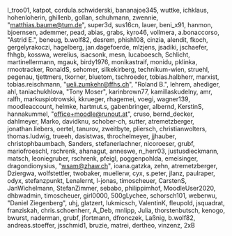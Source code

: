 l_troo01,
katpot,
cordula.schwiderski,
bananajoe345,
wuttke,
ichklaus,
hohenloherin,
ghillenb,
gollan,
schuhmann,
zwennie,
"matthias.baume@tum.de",
super3d,
sus16cn,
lauer,
beni_x91,
hanmon,
bjoernsen,
ademmer,
pead,
abias,
grabs,
kyro46,
vollmera,
a.bonaccorso,
"Astrid E.",
beneug,
b.wolf82,
desrem,
phish108,
cinzia,
alendit,
fkoch,
gergelyrakoczi,
hagelberg,
jan.dagefoerde,
mlzjens,
jsadiki,
jschaefer,
fhhgb,
kosswa,
werelius,
isacsonk,
mesn,
lucaboesch,
Schlicht,
martinellermann,
mgauk,
birdy1976,
monikastraif,
monidu,
pklinka,
rmootracker,
RonaldS,
sehomer,
silkekirberg,
technikum-wien,
struehl,
pegenau,
tjettmers,
tkorner,
bluetom,
tschroeder,
tobias.halbherr,
marxist,
tobias.reischmann,
"ueli.zumkehr@ffhs.ch",
"Roland B.",
lehrem,
ahediger,
ahl,
taniachukhlova,
"Tony Moser",
karinbrown77,
kamillaskudelny,
amr,
ralfh,
markuspiotrowski,
kkrueger,
rhagemei,
voegi,
wagner139,
moodleaccount,
helmke,
hartmut.s,
gabenbringer,
albernd,
KerstinS,
hannakummel,
"office+moodle@runout.at",
cruso,
bernd_decker,
dahlmeyer,
Marko,
davidknu,
schober-ch,
sutter,
atremetzberger,
jonathan.liebers,
oertel,
tanurov,
zweitbyte,
pliersch,
christianwolters,
thomas.ludwig,
trueeh,
dasistwas,
throchelmeyer,
jjhauber,
christophbaumbach,
Sanders,
stefanerlachner,
nicoroeser,
grubf,
mariofroeschl,
rschrenk,
ahanagut,
anneswe,
n_herr03,
justusdieckmann,
matsch,
leoniegruber,
rschrenk,
pfeigl,
poggenpohlda,
emeisinger,
dragondionysius,
"wsam@zhaw.ch",
ioana.gatzka,
zehn,
atremetzberger,
Dziergwa,
wolfstettler,
twobaker,
muellerw,
cyx,
s.peter,
jlanz,
paulraper,
odyx,
stefanzpunkt,
Lenalernt,
l-jonas,
timoscheuer,
CarstenS,
JanWichelmann,
StefanZimmer,
sebabo,
philippimhof,
MoodleUser2020,
dhbwadmin,
timoscheuer,
girl0000,
500gLychee,
schorsch101,
weberwu,
"Daniel Ziegenberg",
uhj,
glatzert,
lukmicsch,
ValentinK,
fleupold,
jsquadrat,
franziskah,
chris.schoenherr,
A_Deb,
mnlipp,
Julia,
thorstenbutsch,
kenogo,
bwurst,
naderman,
grubf,
jfortmann,
dfronczek,
Laßnig,
b.wolf82,
andreas.stoeffer,
jsschmid1,
bruzie,
matrei,
dertheo,
vinzenz,
2xB
